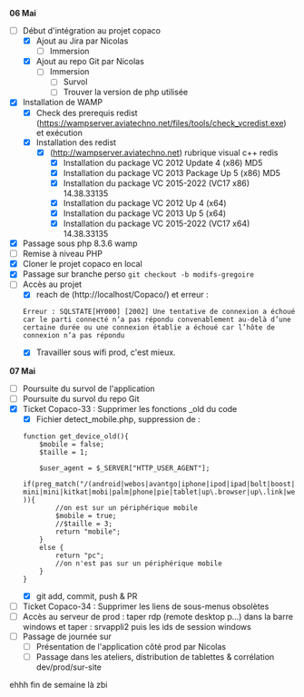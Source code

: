 **06 Mai**
-[ ] Début d'intégration au projet copaco
    - [x] Ajout au Jira par Nicolas
        - [ ] Immersion 
    - [x] Ajout au repo Git par Nicolas
        - [ ] Immersion 
            - [ ] Survol
            - [ ] Trouver la version de php utilisée
- [x] Installation de WAMP
    - [x] Check des prerequis redist (https://wampserver.aviatechno.net/files/tools/check_vcredist.exe) et exécution
    - [x] Installation des redist
        - [x] (http://wampserver.aviatechno.net) rubrique visual c++ redis
            - [x] Installation du package VC 2012 Update 4 (x86) MD5 
            - [x] Installation du package VC 2013 Package Up 5 (x86) MD5 
            - [x] Installation du package VC 2015-2022 (VC17 x86) 14.38.33135
            - [x] Installation du package VC 2012 Up 4 (x64)
            - [x] Installation du package VC 2013 Up 5 (x64) 
            - [x] Installation du package VC 2015-2022 (VC17 x64) 14.38.33135 
- [x] Passage sous php 8.3.6 wamp
- [ ] Remise à niveau PHP
- [x] Cloner le projet copaco en local
- [x] Passage sur branche perso ```git checkout -b modifs-gregoire```
- [ ] Accès au projet
    - [x] reach de (http://localhost/Copaco/) et erreur : 
    ```
    Erreur : SQLSTATE[HY000] [2002] Une tentative de connexion a échoué car le parti connecté n’a pas répondu convenablement au-delà d’une certaine durée ou une connexion établie a échoué car l’hôte de connexion n’a pas répondu
    ```
    - [x] Travailler sous wifi prod, c'est mieux.


**07 Mai**
- [ ] Poursuite du survol de l'application 
- [ ] Poursuite du survol du repo Git
- [x] Ticket Copaco-33 : Supprimer les fonctions _old du code
    - [x] Fichier detect_mobile.php, suppression de  : 
    ```
    function get_device_old(){
        $mobile = false;
        $taille = 1;
        
        $user_agent = $_SERVER["HTTP_USER_AGENT"];
        if(preg_match("/(android|webos|avantgo|iphone|ipod|ipad|bolt|boost|cricket|docomo|fone|hiptop|opera mini|mini|kitkat|mobi|palm|phone|pie|tablet|up\.browser|up\.link|webos|wos)/i",$user_agent )){
            //on est sur un périphérique mobile
            $mobile = true;
            //$taille = 3;
            return "mobile";
        }
        else {
            return "pc";
            //on n'est pas sur un périphérique mobile
        }
    }
    ```
    - [x] git add, commit, push & PR
- [ ] Ticket Copaco-34 : Supprimer les liens de sous-menus obsolètes 
- [ ] Accès au serveur de prod : taper rdp (remote desktop p...) dans la barre windows et taper : srvappli2
puis les ids de session windows
- [ ] Passage de journée sur 
    - [ ] Présentation de l'application côté prod par Nicolas
    - [ ] Passage dans les ateliers, distribution de tablettes & corrélation dev/prod/sur-site

ehhh fin de semaine là zbi